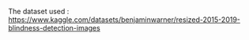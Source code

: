 The dataset used : https://www.kaggle.com/datasets/benjaminwarner/resized-2015-2019-blindness-detection-images 
